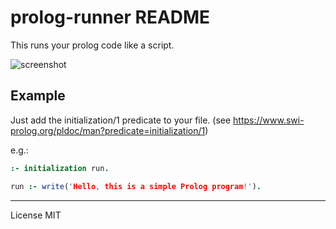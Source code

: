 # prolog-runner README

This runs your prolog code like a script.

![screenshot](https://raw.githubusercontent.com/sazzledazzle/prolog-runner/main/screenshot.png)

## Example

Just add the initialization/1 predicate to your file.
(see https://www.swi-prolog.org/pldoc/man?predicate=initialization/1)

e.g.:
```prolog
:- initialization run.

run :- write('Hello, this is a simple Prolog program!').
```

---

License MIT